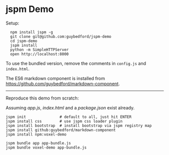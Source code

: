 jspm Demo
===

Setup:

```
  npm install jspm -g
  git clone git@github.com:guybedford/jspm-demo
  cd jspm-demo
  jspm install
  python -m SimpleHTTPServer
  open http://localhost:8000
```

To use the bundled version, remove the comments in `config.js` and `index.html`.

The ES6 markdown component is installed from https://github.com/guybedford/markdown-component.

---

Reproduce this demo from scratch:

Assuming _app.js_, _index.html_ and a _package.json_ exist already.

```
jspm init               # default to all, just hit ENTER
jspm install css        # use jspm css loader plugin
jspm install bootstrap  # install bootstrap via jspm registry map
jspm install github:guybedford/markdown-component
jspm install npm:voxel-demo
```

```
jspm bundle app app-bundle.js
jspm bundle voxel-demo app-bundle.js
```